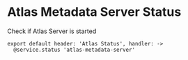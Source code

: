 
# Atlas Metadata Server Status

Check if Atlas Server is started

    export default header: 'Atlas Status', handler: ->
      @service.status 'atlas-metadata-server'
